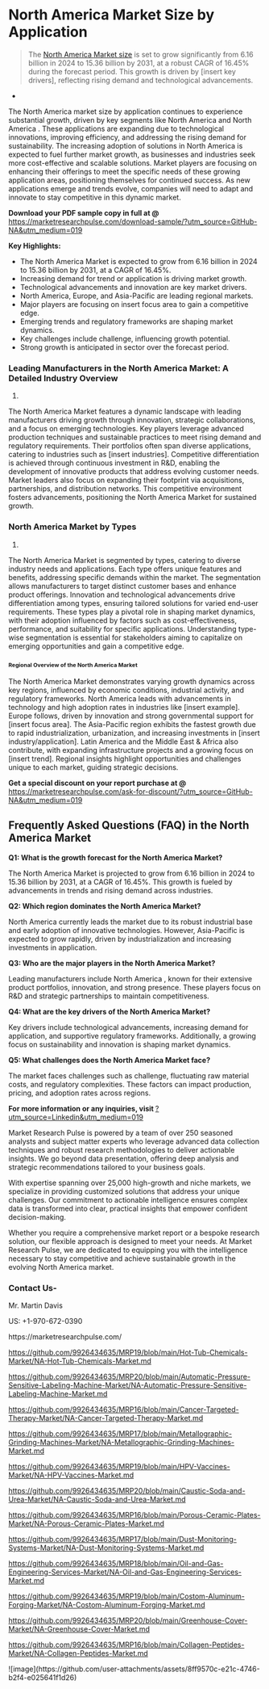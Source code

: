 <h1>North America  Market&nbsp;Size by Application</h1><blockquote><p>The <a href="https://marketresearchpulse.com/download-sample/?utm_source=GitHub-NA&amp;utm_medium=019">North America  Market size</a> is set to grow significantly from 6.16 billion in 2024 to 15.36 billion by 2031, at a robust CAGR of 16.45% during the forecast period. This growth is driven by [insert key drivers], reflecting rising demand and technological advancements.</p></blockquote><ul><li></li></ul><p>The North America  market size by application continues to experience substantial growth, driven by key segments like North America  and North America . These applications are expanding due to technological innovations, improving efficiency, and addressing the rising demand for sustainability. The increasing adoption of solutions in North America  is expected to fuel further market growth, as businesses and industries seek more cost-effective and scalable solutions. Market players are focusing on enhancing their offerings to meet the specific needs of these growing application areas, positioning themselves for continued success. As new applications emerge and trends evolve, companies will need to adapt and innovate to stay competitive in this dynamic market.</p><p><strong>Download your PDF sample copy in full at @ </strong><a href="https://marketresearchpulse.com/download-sample/?utm_source=GitHub-NA&amp;utm_medium=019">https://marketresearchpulse.com/download-sample/?utm_source=GitHub-NA&amp;utm_medium=019</a></p><p><strong>Key Highlights: </strong></p><ul><li>The North America  Market is expected to grow from 6.16 billion in 2024 to 15.36 billion by 2031, at a CAGR of 16.45%.</li><li>Increasing demand for trend or application is driving market growth.</li><li>Technological advancements and innovation are key market drivers.</li><li>North America, Europe, and Asia-Pacific are leading regional markets.</li><li>Major players are focusing on insert focus area to gain a competitive edge.</li><li>Emerging trends and regulatory frameworks are shaping market dynamics.</li><li>Key challenges include challenge, influencing growth potential.</li><li>Strong growth is anticipated in sector over the forecast period.</li></ul><h3>Leading Manufacturers in the North America  Market: A Detailed Industry Overview</h3><ol><li></li></ol><div class="flex max-w-full flex-col flex-grow"><div class="min-h-8 text-message flex w-full flex-col items-end gap-2 whitespace-normal break-words [.text-message+&amp;]:mt-5" dir="auto" data-message-author-role="assistant" data-message-id="fd8432e4-4910-450d-b182-61b7bfb0a01f" data-message-model-slug="gpt-4o"><div class="flex w-full flex-col gap-1 empty:hidden first:pt-[3px]"><div class="markdown prose w-full break-words dark:prose-invert light"><p>The North America  Market features a dynamic landscape with leading manufacturers driving growth through innovation, strategic collaborations, and a focus on emerging technologies. Key players leverage advanced production techniques and sustainable practices to meet rising demand and regulatory requirements. Their portfolios often span diverse applications, catering to industries such as [insert industries]. Competitive differentiation is achieved through continuous investment in R&amp;D, enabling the development of innovative products that address evolving customer needs. Market leaders also focus on expanding their footprint via acquisitions, partnerships, and distribution networks. This competitive environment fosters advancements, positioning the North America  Market for sustained growth.</p></div></div></div></div><h3>North America  Market by Types</h3><ol><li></li></ol><div class="flex max-w-full flex-col flex-grow"><div class="min-h-8 text-message flex w-full flex-col items-end gap-2 whitespace-normal break-words [.text-message+&amp;]:mt-5" dir="auto" data-message-author-role="assistant" data-message-id="084470be-0bb7-4664-bddf-5156b4f41249" data-message-model-slug="gpt-4o-mini"><div class="flex w-full flex-col gap-1 empty:hidden first:pt-[3px]"><div class="markdown prose w-full break-words dark:prose-invert light"><p>The North America  Market is segmented by types, catering to diverse industry needs and applications. Each type offers unique features and benefits, addressing specific demands within the market. The segmentation allows manufacturers to target distinct customer bases and enhance product offerings. Innovation and technological advancements drive differentiation among types, ensuring tailored solutions for varied end-user requirements. These types play a pivotal role in shaping market dynamics, with their adoption influenced by factors such as cost-effectiveness, performance, and suitability for specific applications. Understanding type-wise segmentation is essential for stakeholders aiming to capitalize on emerging opportunities and gain a competitive edge.</p></div></div></div></div><h3><span style="font-size: 11px;">Regional Overview of the North America  Market</span></h3><div class="flex max-w-full flex-col flex-grow"><div class="min-h-8 text-message flex w-full flex-col items-end gap-2 whitespace-normal break-words [.text-message+&amp;]:mt-5" dir="auto" data-message-author-role="assistant" data-message-id="e9038762-ce64-4e30-91c9-9bd413514231" data-message-model-slug="gpt-4o-mini"><div class="flex w-full flex-col gap-1 empty:hidden first:pt-[3px]"><div class="markdown prose w-full break-words dark:prose-invert light"><p>The North America  Market demonstrates varying growth dynamics across key regions, influenced by economic conditions, industrial activity, and regulatory frameworks. North America leads with advancements in technology and high adoption rates in industries like [insert example]. Europe follows, driven by innovation and strong governmental support for [insert focus area]. The Asia-Pacific region exhibits the fastest growth due to rapid industrialization, urbanization, and increasing investments in [insert industry/application]. Latin America and the Middle East &amp; Africa also contribute, with expanding infrastructure projects and a growing focus on [insert trend]. Regional insights highlight opportunities and challenges unique to each market, guiding strategic decisions.</p></div></div></div></div><p><strong>Get a special discount on your report purchase at @ </strong><a href="https://marketresearchpulse.com/ask-for-discount/?utm_source=GitHub-NA&amp;utm_medium=019">https://marketresearchpulse.com/ask-for-discount/?utm_source=GitHub-NA&amp;utm_medium=019</a></p><h2>Frequently Asked Questions (FAQ) in the North America  Market</h2><p><strong>Q1: What is the growth forecast for the North America  Market?</strong></p><p>The North America  Market is projected to grow from 6.16 billion in 2024 to 15.36 billion by 2031, at a CAGR of 16.45%. This growth is fueled by advancements in trends and rising demand across industries.</p><p><strong>Q2: Which region dominates the North America  Market?</strong></p><p>North America currently leads the market due to its robust industrial base and early adoption of innovative technologies. However, Asia-Pacific is expected to grow rapidly, driven by industrialization and increasing investments in application.</p><p><strong>Q3: Who are the major players in the North America  Market?</strong></p><p>Leading manufacturers include North America , known for their extensive product portfolios, innovation, and strong presence. These players focus on R&amp;D and strategic partnerships to maintain competitiveness.</p><p><strong>Q4: What are the key drivers of the North America  Market?</strong></p><p>Key drivers include technological advancements, increasing demand for application, and supportive regulatory frameworks. Additionally, a growing focus on sustainability and innovation is shaping market dynamics.</p><p><strong>Q5: What challenges does the North America  Market face?</strong></p><p>The market faces challenges such as challenge, fluctuating raw material costs, and regulatory complexities. These factors can impact production, pricing, and adoption rates across regions.</p><p><strong>For more information or any inquiries, visit&nbsp;</strong><a href="?utm_source=Linkedin&utm_medium=019">?utm_source=Linkedin&utm_medium=019</a></p><p>Market Research Pulse is powered by a team of over 250 seasoned analysts and subject matter experts who leverage advanced data collection techniques and robust research methodologies to deliver actionable insights. We go beyond data presentation, offering deep analysis and strategic recommendations tailored to your business goals.</p><p>With expertise spanning over 25,000 high-growth and niche markets, we specialize in providing customized solutions that address your unique challenges. Our commitment to actionable intelligence ensures complex data is transformed into clear, practical insights that empower confident decision-making.</p><p>Whether you require a comprehensive market report or a bespoke research solution, our flexible approach is designed to meet your needs. At Market Research Pulse, we are dedicated to equipping you with the intelligence necessary to stay competitive and achieve sustainable growth in the evolving North America  market.</p><h3><strong>Contact Us-</strong></h3><p>Mr. Martin Davis</p><p>US: +1-970-672-0390</p><p>https://marketresearchpulse.com/</p><p><a href="https://github.com/9926434635/MRP19/blob/main/Hot-Tub-Chemicals-Market/NA-Hot-Tub-Chemicals-Market.md">https://github.com/9926434635/MRP19/blob/main/Hot-Tub-Chemicals-Market/NA-Hot-Tub-Chemicals-Market.md</a></p><p><a href="https://github.com/9926434635/MRP20/blob/main/Automatic-Pressure-Sensitive-Labeling-Machine-Market/NA-Automatic-Pressure-Sensitive-Labeling-Machine-Market.md">https://github.com/9926434635/MRP20/blob/main/Automatic-Pressure-Sensitive-Labeling-Machine-Market/NA-Automatic-Pressure-Sensitive-Labeling-Machine-Market.md</a></p><p><a href="https://github.com/9926434635/MRP16/blob/main/Cancer-Targeted-Therapy-Market/NA-Cancer-Targeted-Therapy-Market.md">https://github.com/9926434635/MRP16/blob/main/Cancer-Targeted-Therapy-Market/NA-Cancer-Targeted-Therapy-Market.md</a></p><p><a href="https://github.com/9926434635/MRP17/blob/main/Metallographic-Grinding-Machines-Market/NA-Metallographic-Grinding-Machines-Market.md">https://github.com/9926434635/MRP17/blob/main/Metallographic-Grinding-Machines-Market/NA-Metallographic-Grinding-Machines-Market.md</a></p><p><a href="https://github.com/9926434635/MRP19/blob/main/HPV-Vaccines-Market/NA-HPV-Vaccines-Market.md">https://github.com/9926434635/MRP19/blob/main/HPV-Vaccines-Market/NA-HPV-Vaccines-Market.md</a></p><p><a href="https://github.com/9926434635/MRP20/blob/main/Caustic-Soda-and-Urea-Market/NA-Caustic-Soda-and-Urea-Market.md">https://github.com/9926434635/MRP20/blob/main/Caustic-Soda-and-Urea-Market/NA-Caustic-Soda-and-Urea-Market.md</a></p><p><a href="https://github.com/9926434635/MRP16/blob/main/Porous-Ceramic-Plates-Market/NA-Porous-Ceramic-Plates-Market.md">https://github.com/9926434635/MRP16/blob/main/Porous-Ceramic-Plates-Market/NA-Porous-Ceramic-Plates-Market.md</a></p><p><a href="https://github.com/9926434635/MRP17/blob/main/Dust-Monitoring-Systems-Market/NA-Dust-Monitoring-Systems-Market.md">https://github.com/9926434635/MRP17/blob/main/Dust-Monitoring-Systems-Market/NA-Dust-Monitoring-Systems-Market.md</a></p><p><a href="https://github.com/9926434635/MRP18/blob/main/Oil-and-Gas-Engineering-Services-Market/NA-Oil-and-Gas-Engineering-Services-Market.md">https://github.com/9926434635/MRP18/blob/main/Oil-and-Gas-Engineering-Services-Market/NA-Oil-and-Gas-Engineering-Services-Market.md</a></p><p><a href="https://github.com/9926434635/MRP19/blob/main/Costom-Aluminum-Forging-Market/NA-Costom-Aluminum-Forging-Market.md">https://github.com/9926434635/MRP19/blob/main/Costom-Aluminum-Forging-Market/NA-Costom-Aluminum-Forging-Market.md</a></p><p><a href="https://github.com/9926434635/MRP20/blob/main/Greenhouse-Cover-Market/NA-Greenhouse-Cover-Market.md">https://github.com/9926434635/MRP20/blob/main/Greenhouse-Cover-Market/NA-Greenhouse-Cover-Market.md</a></p><p><a href="https://github.com/9926434635/MRP16/blob/main/Collagen-Peptides-Market/NA-Collagen-Peptides-Market.md">https://github.com/9926434635/MRP16/blob/main/Collagen-Peptides-Market/NA-Collagen-Peptides-Market.md</a></p>
![image](https://github.com/user-attachments/assets/8ff9570c-e21c-4746-b2f4-e025641f1d26)
